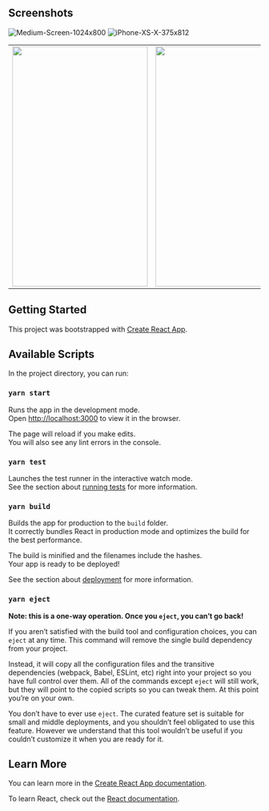 <!-- ABOUT THE PROJECT -->
## Screenshots
![Medium-Screen-1024x800](https://user-images.githubusercontent.com/98023409/232502719-64f6898f-3504-438a-92f3-1172aa975ec1.png)
![iPhone-XS-X-375x812](https://user-images.githubusercontent.com/98023409/232503557-af08b6dd-c817-4cd6-9d19-1371a6f52e7e.png)

<table>
  <tr>
    <td><img src="https://user-images.githubusercontent.com/98023409/232503557-af08b6dd-c817-4cd6-9d19-1371a6f52e7e.png" width=270 height=480></td>
    <td><img src="https://user-images.githubusercontent.com/98023409/232503557-af08b6dd-c817-4cd6-9d19-1371a6f52e7e.png" width=270 height=480></td>
    <td><img src="https://user-images.githubusercontent.com/98023409/232503557-af08b6dd-c817-4cd6-9d19-1371a6f52e7e.png" width=270 height=480></td>
  </tr>
 </table>




## Getting Started

This project was bootstrapped with [Create React App](https://github.com/facebook/create-react-app).

## Available Scripts

In the project directory, you can run:

### `yarn start`

Runs the app in the development mode.\
Open [http://localhost:3000](http://localhost:3000) to view it in the browser.

The page will reload if you make edits.\
You will also see any lint errors in the console.

### `yarn test`

Launches the test runner in the interactive watch mode.\
See the section about [running tests](https://facebook.github.io/create-react-app/docs/running-tests) for more information.

### `yarn build`

Builds the app for production to the `build` folder.\
It correctly bundles React in production mode and optimizes the build for the best performance.

The build is minified and the filenames include the hashes.\
Your app is ready to be deployed!

See the section about [deployment](https://facebook.github.io/create-react-app/docs/deployment) for more information.

### `yarn eject`

**Note: this is a one-way operation. Once you `eject`, you can’t go back!**

If you aren’t satisfied with the build tool and configuration choices, you can `eject` at any time. This command will remove the single build dependency from your project.

Instead, it will copy all the configuration files and the transitive dependencies (webpack, Babel, ESLint, etc) right into your project so you have full control over them. All of the commands except `eject` will still work, but they will point to the copied scripts so you can tweak them. At this point you’re on your own.

You don’t have to ever use `eject`. The curated feature set is suitable for small and middle deployments, and you shouldn’t feel obligated to use this feature. However we understand that this tool wouldn’t be useful if you couldn’t customize it when you are ready for it.

## Learn More

You can learn more in the [Create React App documentation](https://facebook.github.io/create-react-app/docs/getting-started).

To learn React, check out the [React documentation](https://reactjs.org/).
